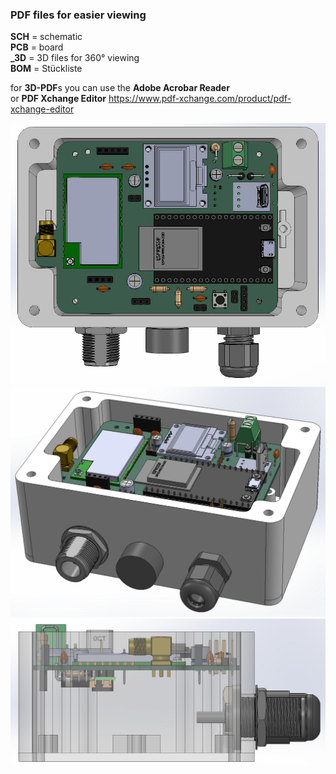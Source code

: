 ### PDF files for easier viewing

**SCH** = schematic  
**PCB** = board  
**_3D** = 3D files for 360° viewing  
**BOM** = Stückliste

for **3D-PDF**s you can use the **Adobe Acrobar Reader**  
or **PDF Xchange Editor** https://www.pdf-xchange.com/product/pdf-xchange-editor

![InTheBox1](ESP32-E22_2.1.2_intheBox.jpg)  
![InTheBox2](ESP32-E22_2.1.2_intheBox_x.PNG)  
![InTheBox3](ESP32-E22_2.1.2_intheBox_y.jpg)
